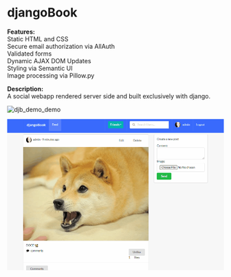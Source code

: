 # djangoBook

**Features:**  
Static HTML and CSS  
Secure email authorization via AllAuth  
Validated forms  
Dynamic AJAX DOM Updates  
Styling via Semantic UI  
Image processing via Pillow.py  

**Description:**  
A social webapp rendered server side and built exclusively with django.

![djb_demo_demo](gitGifs/1.gif)

![djb_demo_demo](gitGifs/2.gif)



